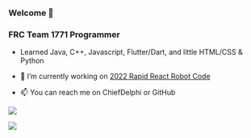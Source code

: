 ### Welcome 🖖

### FRC Team 1771 Programmer

- Learned Java, C++, Javascript, Flutter/Dart, and little HTML/CSS & Python
- 🔭 I’m currently working on [2022 Rapid React Robot Code](https://github.com/TEAM1771/)

- 📫  You can reach me on ChiefDelphi or GitHub

![](https://github.com/mrredness/github-stats/blob/master/generated/overview.svg)

![](https://github.com/mrredness/github-stats/blob/master/generated/languages.svg)

<!--
**MrRedness/MrRedness** is a ✨ _special_ ✨ repository because its `README.md` (this file) appears on your GitHub profile.

Here are some ideas to get you started:

- 🔭 I’m currently working on ...
- 🌱 I’m currently learning ...
- 👯 I’m looking to collaborate on ...
- 🤔 I’m looking for help with ...
- 💬 Ask me about ...
- 📫 How to reach me: ...
- 😄 Pronouns: ...
- ⚡ Fun fact: ...
-->
